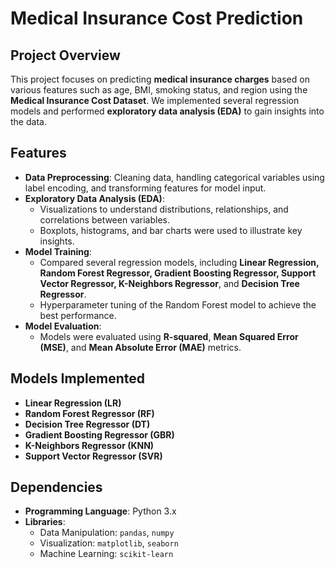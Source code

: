 # Medical Insurance Cost Prediction

## Project Overview

This project focuses on predicting **medical insurance charges** based on various features such as age, BMI, smoking status, and region using the **Medical Insurance Cost Dataset**. We implemented several regression models and performed **exploratory data analysis (EDA)** to gain insights into the data.

## Features

- **Data Preprocessing**: Cleaning data, handling categorical variables using label encoding, and transforming features for model input.
- **Exploratory Data Analysis (EDA)**:
  - Visualizations to understand distributions, relationships, and correlations between variables.
  - Boxplots, histograms, and bar charts were used to illustrate key insights.
- **Model Training**:
  - Compared several regression models, including **Linear Regression, Random Forest Regressor, Gradient Boosting Regressor, Support Vector Regressor, K-Neighbors Regressor**, and **Decision Tree Regressor**.
  - Hyperparameter tuning of the Random Forest model to achieve the best performance.
- **Model Evaluation**:
  - Models were evaluated using **R-squared**, **Mean Squared Error (MSE)**, and **Mean Absolute Error (MAE)** metrics.

## Models Implemented

- **Linear Regression (LR)**
- **Random Forest Regressor (RF)**
- **Decision Tree Regressor (DT)**
- **Gradient Boosting Regressor (GBR)**
- **K-Neighbors Regressor (KNN)**
- **Support Vector Regressor (SVR)**

## Dependencies

- **Programming Language**: Python 3.x
- **Libraries**:
  - Data Manipulation: `pandas`, `numpy`
  - Visualization: `matplotlib`, `seaborn`
  - Machine Learning: `scikit-learn`

